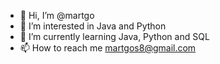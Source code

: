 - 👋 Hi, I’m @martgo
- 👀 I’m interested in Java and Python
- 🌱 I’m currently learning Java, Python and SQL
- 📫 How to reach me martgos8@gmail.com

